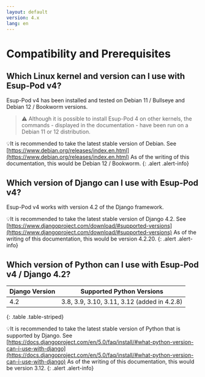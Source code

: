 ```yaml
---
layout: default
version: 4.x
lang: en
---
```


# Compatibility and Prerequisites

## Which Linux kernel and version can I use with Esup-Pod v4?

Esup-Pod v4 has been installed and tested on Debian 11 / Bullseye and Debian 12 / Bookworm versions.

> ⚠️ Although it is possible to install Esup-Pod 4 on other kernels, the commands - displayed in the documentation - have been run on a Debian 11 or 12 distribution.

💡It is recommended to take the latest stable version of Debian.
See [https://www.debian.org/releases/index.en.html](https://www.debian.org/releases/index.en.html)
As of the writing of this documentation, this would be Debian 12 / Bookworm.
{: .alert .alert-info}

## Which version of Django can I use with Esup-Pod v4?

Esup-Pod v4 works with version 4.2 of the Django framework.

💡It is recommended to take the latest stable version of Django 4.2.
See [https://www.djangoproject.com/download/#supported-versions](https://www.djangoproject.com/download/#supported-versions)
As of the writing of this documentation, this would be version 4.2.20.
{: .alert .alert-info}

## Which version of Python can I use with Esup-Pod v4 / Django 4.2?

| Django Version    | Supported Python Versions                           |
|-------------------|-----------------------------------------------------|
| 4.2               | 3.8, 3.9, 3.10, 3.11, 3.12 (added in 4.2.8)         |
{: .table .table-striped}

💡It is recommended to take the latest stable version of Python that is supported by Django.
See [https://docs.djangoproject.com/en/5.0/faq/install/#what-python-version-can-i-use-with-django](https://docs.djangoproject.com/en/5.0/faq/install/#what-python-version-can-i-use-with-django)
As of the writing of this documentation, this would be version 3.12.
{: .alert .alert-info}
